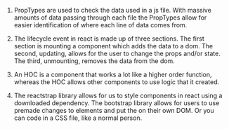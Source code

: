 1. PropTypes are used to check the data used in a js file. With massive amounts of data passing through each file the PropTypes allow for easier identification of where each line of data comes from.

2. The lifecycle event in react is made up of three sections. The first section is mounting a component which adds the data to a dom. The second, updating, allows for the user to change the props and/or state. The third, unmounting, removes the data from the dom.

3. An HOC is a component that works a lot like a higher order function, whereas the HOC allows other components to use logic that it created. 

4. The reactstrap library allows for us to style components in react using a downloaded dependency. The bootstrap library allows for users to use premade changes to elements and put the on their own DOM. Or you can code in a CSS file, like a normal person. 